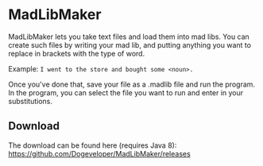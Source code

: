 # MadLibMaker
MadLibMaker lets you take text files and load them into mad libs. You can create such files by writing your mad lib, and putting anything you want to replace in brackets with the type of word.

Example: ```I went to the store and bought some <noun>.```

Once you've done that, save your file as a .madlib file and run the program. In the program, you can select the file you want to run and enter in your substitutions.

## Download
The download can be found here (requires Java 8):
https://github.com/Dogeveloper/MadLibMaker/releases

